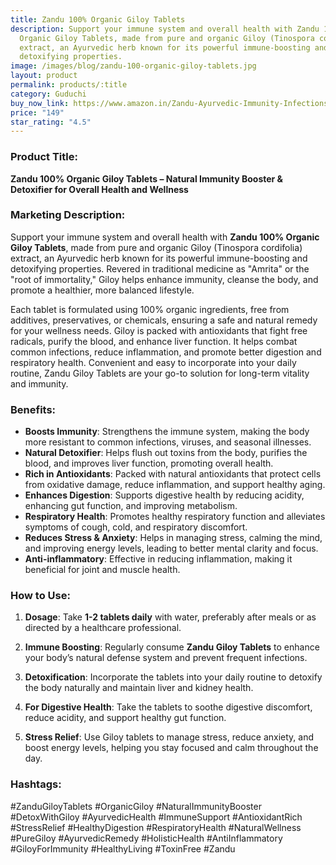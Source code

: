 ```yaml
---
title: Zandu 100% Organic Giloy Tablets
description: Support your immune system and overall health with Zandu 100%
  Organic Giloy Tablets, made from pure and organic Giloy (Tinospora cordifolia)
  extract, an Ayurvedic herb known for its powerful immune-boosting and
  detoxifying properties.
image: /images/blog/zandu-100-organic-giloy-tablets.jpg
layout: product
permalink: products/:title
category: Guduchi
buy_now_link: https://www.amazon.in/Zandu-Ayurvedic-Immunity-Infections-Vegetarian/dp/B0CVQ86PNL/ref=sr_1_2_sspa?crid=2RC2ILXDK0KYX&tag=ayushmonk-21
price: "149"
star_rating: "4.5"
---
```

### Product Title:
**Zandu 100% Organic Giloy Tablets – Natural Immunity Booster & Detoxifier for Overall Health and Wellness**

### Marketing Description:
Support your immune system and overall health with **Zandu 100% Organic Giloy Tablets**, made from pure and organic Giloy (Tinospora cordifolia) extract, an Ayurvedic herb known for its powerful immune-boosting and detoxifying properties. Revered in traditional medicine as "Amrita" or the "root of immortality," Giloy helps enhance immunity, cleanse the body, and promote a healthier, more balanced lifestyle.

Each tablet is formulated using 100% organic ingredients, free from additives, preservatives, or chemicals, ensuring a safe and natural remedy for your wellness needs. Giloy is packed with antioxidants that fight free radicals, purify the blood, and enhance liver function. It helps combat common infections, reduce inflammation, and promote better digestion and respiratory health. Convenient and easy to incorporate into your daily routine, Zandu Giloy Tablets are your go-to solution for long-term vitality and immunity.

### Benefits:
- **Boosts Immunity**: Strengthens the immune system, making the body more resistant to common infections, viruses, and seasonal illnesses.
- **Natural Detoxifier**: Helps flush out toxins from the body, purifies the blood, and improves liver function, promoting overall health.
- **Rich in Antioxidants**: Packed with natural antioxidants that protect cells from oxidative damage, reduce inflammation, and support healthy aging.
- **Enhances Digestion**: Supports digestive health by reducing acidity, enhancing gut function, and improving metabolism.
- **Respiratory Health**: Promotes healthy respiratory function and alleviates symptoms of cough, cold, and respiratory discomfort.
- **Reduces Stress & Anxiety**: Helps in managing stress, calming the mind, and improving energy levels, leading to better mental clarity and focus.
- **Anti-inflammatory**: Effective in reducing inflammation, making it beneficial for joint and muscle health.

### How to Use:
1. **Dosage**: Take **1-2 tablets daily** with water, preferably after meals or as directed by a healthcare professional.
   
2. **Immune Boosting**: Regularly consume **Zandu Giloy Tablets** to enhance your body’s natural defense system and prevent frequent infections.

3. **Detoxification**: Incorporate the tablets into your daily routine to detoxify the body naturally and maintain liver and kidney health.

4. **For Digestive Health**: Take the tablets to soothe digestive discomfort, reduce acidity, and support healthy gut function.

5. **Stress Relief**: Use Giloy tablets to manage stress, reduce anxiety, and boost energy levels, helping you stay focused and calm throughout the day.

### Hashtags:
#ZanduGiloyTablets #OrganicGiloy #NaturalImmunityBooster #DetoxWithGiloy #AyurvedicHealth #ImmuneSupport #AntioxidantRich #StressRelief #HealthyDigestion #RespiratoryHealth #NaturalWellness #PureGiloy #AyurvedicRemedy #HolisticHealth #AntiInflammatory #GiloyForImmunity #HealthyLiving #ToxinFree #Zandu
